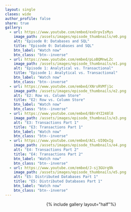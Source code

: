 ```yaml
---
layout: single
clases: wide
author_profile: false
share: true
gallery:
  - url: https://www.youtube.com/embed/exOrpvIsMys
    image_path: /assets/images/episode_thumbnails/e0.png
    alt: "Episode 0: Databases and SQL"
    title: "Episode 0: Databases and SQL"
    btn_label: "Watch now"
    btn_class: "btn--inverse"
  - url: https://www.youtube.com/embed/pLoBQMnwLZc
    image_path: /assets/images/episode_thumbnails/e1.png
    alt: "Episode 1: Analytical vs. Transactional"
    title: "Episode 1: Analytical vs. Transactional"
    btn_label: "Watch now"
    btn_class: "btn--inverse"
  - url: https://www.youtube.com/embed/XNrsRVMfj1c
    image_path: /assets/images/episode_thumbnails/e2.png
    alt: "E2: Row vs. Column Store"
    title: "E2: Row vs. Column Store"
    btn_label: "Watch now"
    btn_class: "btn--inverse"
  - url: https://www.youtube.com/embed/B8r4YZ248l8
    image_path: /assets/images/episode_thumbnails/e3.png
    alt: "E3: Transactions Part 1"
    title: "E3: Transactions Part 1"
    btn_label: "Watch now"
    btn_class: "btn--inverse"
  - url: https://www.youtube.com/embed/ACL-UI0QxIg
    image_path: /assets/images/episode_thumbnails/e4.png
    alt: "E4: Transactions Part 2"
    title: "E4: Transactions Part 2"
    btn_label: "Watch now"
    btn_class: "btn--inverse"
  - url: https://www.youtube.com/embed/J-sj3GUrq9k
    image_path: /assets/images/episode_thumbnails/e5.png
    alt: "E5: Distributed Databases Part 1"
    title: "E5: Distributed Databases Part 1"
    btn_label: "Watch now"
    btn_class: "btn--inverse"
---
```



<div style="text-align:center;">
{% include gallery layout="half"%}
</div>

